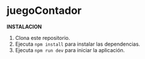 # juegoContador

**INSTALACION**

1.  Clona este repositorio.
2.  Ejecuta  `npm install`  para instalar las dependencias.
3.  Ejecuta  `npm run dev`  para iniciar la aplicación.
